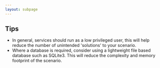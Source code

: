 ```yaml
---
layout: subpage
---
```


## Tips

* In general, services should run as a low privileged user, this will help reduce the number of unintended 'solutions' to your scenario.
* Where a database is required, consider using a lightweight file based database such as SQLite3. This will reduce the complexity and memory footprint of the scenario.
